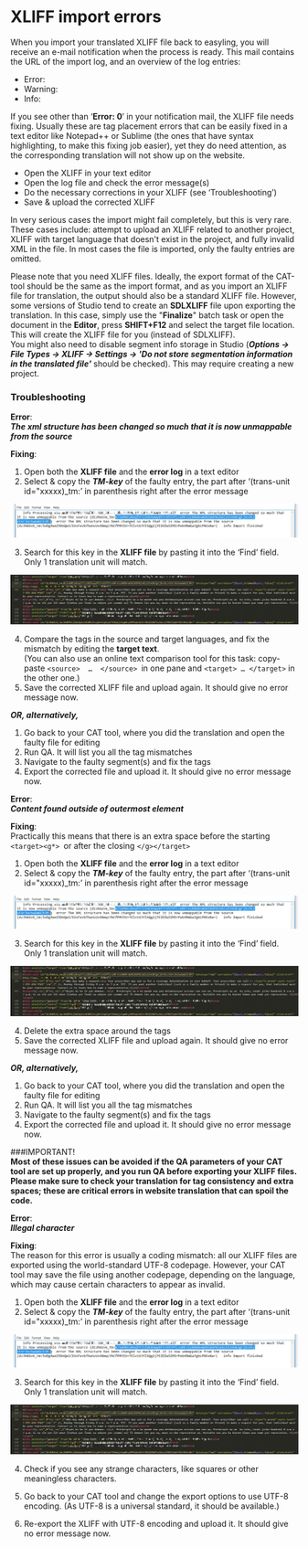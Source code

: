 # XLIFF import errors
  
When you import your translated XLIFF file back to easyling, you will receive an e-mail notification when the process is ready. This mail contains the URL of the import log, and an overview of the log entries:  
- Error:  
- Warning:  
- Info:  
  
If you see other than ‘**Error: 0**’ in your notification mail, the XLIFF file needs fixing. Usually these are tag placement errors that can be easily fixed in a text editor like Notepad++ or Sublime (the ones that have syntax highlighting, to make this fixing job easier), yet they do need attention, as the corresponding translation will not show up on the website.  
- Open the XLIFF in your text editor  
- Open the log file and check the error message(s)  
- Do the necessary corrections in your XLIFF (see ‘Troubleshooting’)  
- Save & upload the corrected XLIFF  
  
In very serious cases the import might fail completely, but this is very rare. These cases include: attempt to upload an XLIFF related to another project, XLIFF with target language that doesn't exist in the project, and fully invalid XML in the file. In most cases the file is imported, only the faulty entries are omitted.  
  
Please note that you need XLIFF files. Ideally, the export format of the CAT-tool should be the same as the import format, and as you import an XLIFF file for translation, the output should also be a standard XLIFF file. However, some versions of Studio tend to create an **SDLXLIFF** file upon exporting the translation. In this case, simply use the "**Finalize**" batch task or open the document in the **Editor**, press **SHIFT+F12** and select the target file location. This will create the XLIFF file for you (instead of SDLXLIFF).  
You might also need to disable segment info storage in Studio (***Options -> File Types -> XLIFF -> Settings -> 'Do not store segmentation information in the translated file'*** should be checked). This may require creating a new project.

### Troubleshooting   
**Error**:  
***The xml structure has been changed so much that it is now unmappable from the source***  
  
**Fixing**:  
1) Open both the **XLIFF file** and the **error log** in a text editor  
2) Select & copy the ***TM-key*** of the faulty entry, the part after ‘(trans-unit id="xxxxx)_tm:’ in parenthesis right after the error message  

![Select TM-key](/img/select_ID.png)   

3) Search for this key in the **XLIFF file** by pasting it into the ‘Find’ field. Only 1 translation unit will match.  
  
![Find TM-key](/img/find_ID.png)   

4) Compare the tags in the source and target languages, and fix the mismatch by editing the **target text**.  
(You can also use an online text comparison tool for this task: copy-paste `<source>  …  </source> `in one pane and `<target> … </target>` in the other one.)  
5) Save the corrected XLIFF file and upload again. It should give no error message now.  

***OR, alternatively,***  
1. Go back to your CAT tool, where you did the translation and open the faulty file for editing  
2. Run QA. It will list you all the tag mismatches  
3. Navigate to the faulty segment(s) and fix the tags  
4. Export the corrected file and upload it. It should give no error message now.


**Error**:  
***Content found outside of outermost element***  
  

**Fixing**:  
Practically this means that there is an extra space before the starting `<target><g*> `or after the closing `</g></target>`  
  
1) Open both the **XLIFF file** and the **error log** in a text editor  
2) Select & copy the ***TM-key*** of the faulty entry, the part after ‘(trans-unit id="xxxxx)_tm:’ in parenthesis right after the error message  

![Select TM-key](/img/select_ID.png)   

3) Search for this key in the **XLIFF file** by pasting it into the ‘Find’ field. Only 1 translation unit will match.  
  
![Find TM-key](/img/find_ID.png)  

4) Delete the extra space around the tags  
5) Save the corrected XLIFF file and upload again. It should give no error message now.  


***OR, alternatively,***  
1. Go back to your CAT tool, where you did the translation and open the faulty file for editing  
2. Run QA. It will list you all the tag mismatches  
3. Navigate to the faulty segment(s) and fix the tags  
4. Export the corrected file and upload it. It should give no error message now.  
  
  

###IMPORTANT!  
**Most of these issues can be avoided if the QA parameters of your CAT tool are set up properly, and you run QA before exporting your XLIFF files. Please make sure to check your translation for tag consistency and extra spaces; these are critical errors in website translation that can spoil the code.**
  
**Error**:  
***Illegal character***  
  

**Fixing**:  
The reason for this error is usually a coding mismatch: all our XLIFF files are exported using the world-standard UTF-8 codepage. However, your CAT tool may save the file using another codepage, depending on the language, which may cause certain characters to appear as invalid.  
  
1) Open both the **XLIFF file** and the **error log** in a text editor  
2) Select & copy the ***TM-key*** of the faulty entry, the part after ‘(trans-unit id="xxxxx)_tm:’ in parenthesis right after the error message  

![Select TM-key](/img/select_ID.png)   

3) Search for this key in the **XLIFF file** by pasting it into the ‘Find’ field. Only 1 translation unit will match.  
  
![Find TM-key](/img/find_ID.png)  

4) Check if you see any strange characters, like squares or other meaningless characters.  
  
5) Go back to your CAT tool and change the export options to use UTF-8 encoding. (As UTF-8 is a universal standard, it should be available.)  
  
6) Re-export the XLIFF with UTF-8 encoding and upload it. It should give no error message now.  
  
 